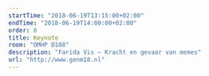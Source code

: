 ```yaml
---
startTime: "2018-06-19T13:15:00+02:00"
endTime: "2018-06-19T14:00:00+02:00"
order: 8
title: Keynote
room: "OMHP D108"
description: "Farida Vis – Kracht en gevaar van memes"
url: "http://www.genm18.nl"
---
```


